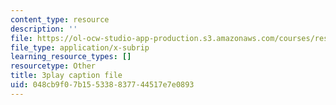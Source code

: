 ```yaml
---
content_type: resource
description: ''
file: https://ol-ocw-studio-app-production.s3.amazonaws.com/courses/res-9-003-brains-minds-and-machines-summer-course-summer-2015/048cb9f07b155338837744517e7e0893_S7M9hXsCRFI.vtt
file_type: application/x-subrip
learning_resource_types: []
resourcetype: Other
title: 3play caption file
uid: 048cb9f0-7b15-5338-8377-44517e7e0893
---
```


